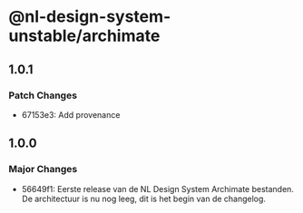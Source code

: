 # @nl-design-system-unstable/archimate

## 1.0.1

### Patch Changes

- 67153e3: Add provenance

## 1.0.0

### Major Changes

- 56649f1: Eerste release van de NL Design System Archimate bestanden. De architectuur is nu nog leeg, dit is het begin van de changelog.
